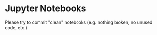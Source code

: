 # Jupyter Notebooks

Please try to commit "clean" notebooks (e.g. nothing broken, no unused code, etc.)

